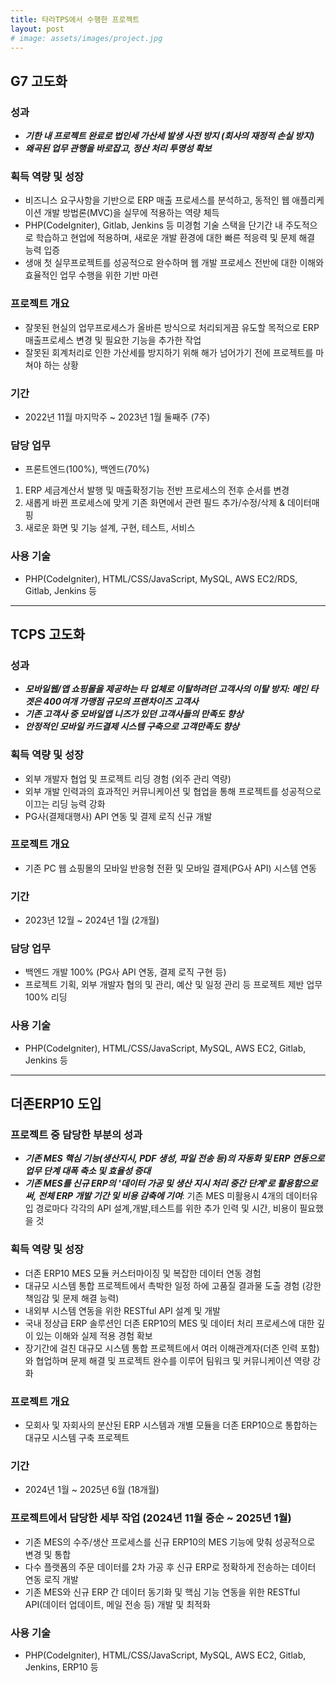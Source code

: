 ```yaml
---
title: 타라TPS에서 수행한 프로젝트
layout: post
# image: assets/images/project.jpg
---
```


##  G7 고도화

### 성과
- ___기한 내 프로젝트 완료로 법인세 가산세 발생 사전 방지 (회사의 재정적 손실 방지)___
- ___왜곡된 업무 관행을 바로잡고, 정산 처리 투명성 확보___
  
### 획득 역량 및 성장
- 비즈니스 요구사항을 기반으로 ERP 매출 프로세스를 분석하고, 동적인 웹 애플리케이션 개발 방법론(MVC)을 실무에 적용하는 역량 체득
- PHP(CodeIgniter), Gitlab, Jenkins 등 미경험 기술 스택을 단기간 내 주도적으로 학습하고 현업에 적용하며, 새로운 개발 환경에 대한 빠른 적응력 및 문제 해결 능력 입증
- 생애 첫 실무프로젝트를 성공적으로 완수하며 웹 개발 프로세스 전반에 대한 이해와 효율적인 업무 수행을 위한 기반 마련

### 프로젝트 개요
- 잘못된 현실의 업무프로세스가 올바른 방식으로 처리되게끔 유도할 목적으로 ERP 매출프로세스 변경 및 필요한 기능을 추가한 작업
- 잘못된 회계처리로 인한 가산세를 방지하기 위해 해가 넘어가기 전에 프로젝트를 마쳐야 하는 상황

### 기간
- 2022년 11월 마지막주 ~ 2023년 1월 둘째주 (7주)

### 담당 업무
 - 프론트엔드(100%), 백엔드(70%)
  1. ERP 세금계산서 발행 및 매출확정기능 전반 프로세스의 전후 순서를 변경
  2. 새롭게 바뀐 프로세스에 맞게 기존 화면에서 관련 필드 추가/수정/삭제 & 데이터매핑
  3. 새로운 화면 및 기능 설계, 구현, 테스트, 서비스

### 사용 기술
- PHP(CodeIgniter), HTML/CSS/JavaScript, MySQL, AWS EC2/RDS, Gitlab, Jenkins 등

---

## TCPS 고도화

### 성과
- ___모바일웹/앱 쇼핑몰을 제공하는 타 업체로 이탈하려던 고객사의 이탈 방지: 메인 타겟은 400여개 가맹점 규모의 프랜차이즈 고객사___
- ___기존 고객사 중 모바일앱 니즈가 있던 고객사들의 만족도 향상___
- ___안정적인 모바일 카드결제 시스템 구축으로 고객만족도 향상___

### 획득 역량 및 성장
- 외부 개발자 협업 및 프로젝트 리딩 경험 (외주 관리 역량)
- 외부 개발 인력과의 효과적인 커뮤니케이션 및 협업을 통해 프로젝트를 성공적으로 이끄는 리딩 능력 강화
- PG사(결제대행사) API 연동 및 결제 로직 신규 개발

### 프로젝트 개요
- 기존 PC 웹 쇼핑몰의 모바일 반응형 전환 및 모바일 결제(PG사 API) 시스템 연동

### 기간
- 2023년 12월 ~ 2024년 1월 (2개월)

### 담당 업무
- 백엔드 개발 100% (PG사 API 연동, 결제 로직 구현 등)
- 프로젝트 기획, 외부 개발자 협의 및 관리, 예산 및 일정 관리 등 프로젝트 제반 업무 100% 리딩

### 사용 기술
- PHP(CodeIgniter), HTML/CSS/JavaScript, MySQL, AWS EC2, Gitlab, Jenkins 등 

---

## 더존ERP10 도입

### 프로젝트 중 담당한 부분의 성과
- ___기존 MES 핵심 기능(생산지시, PDF 생성, 파일 전송 등)의 자동화 및 ERP 연동으로 업무 단계 대폭 축소 및 효율성 증대___
- ___기존 MES를 신규 ERP의 '데이터 가공 및 생산 지시 처리 중간 단계'로 활용함으로써, 전체 ERP 개발 기간 및 비용 감축에 기여___: 기존 MES 미활용시 4개의 데이터유입 경로마다 각각의 API 설계,개발,테스트를 위한 추가 인력 및 시간, 비용이 필요했을 것
  
### 획득 역량 및 성장
- 더존 ERP10 MES 모듈 커스터마이징 및 복잡한 데이터 연동 경험
- 대규모 시스템 통합 프로젝트에서 촉박한 일정 하에 고품질 결과물 도출 경험 (강한 책임감 및 문제 해결 능력)
- 내외부 시스템 연동을 위한 RESTful API 설계 및 개발
- 국내 정상급 ERP 솔루션인 더존 ERP10의 MES 및 데이터 처리 프로세스에 대한 깊이 있는 이해와 실제 적용 경험 확보
- 장기간에 걸친 대규모 시스템 통합 프로젝트에서 여러 이해관계자(더존 인력 포함)와 협업하며 문제 해결 및 프로젝트 완수를 이루어 팀워크 및 커뮤니케이션 역량 강화

### 프로젝트 개요
- 모회사 및 자회사의 분산된 ERP 시스템과 개별 모듈을 더존 ERP10으로 통합하는 대규모 시스템 구축 프로젝트

### 기간
- 2024년 1월 ~ 2025년 6월 (18개월)

### 프로젝트에서 담당한 세부 작업 (2024년 11월 중순 ~ 2025년 1월)
- 기존 MES의 수주/생산 프로세스를 신규 ERP10의 MES 기능에 맞춰 성공적으로 변경 및 통합
- 다수 플랫폼의 주문 데이터를 2차 가공 후 신규 ERP로 정확하게 전송하는 데이터 연동 로직 개발
- 기존 MES와 신규 ERP 간 데이터 동기화 및 핵심 기능 연동을 위한 RESTful API(데이터 업데이트, 메일 전송 등) 개발 및 최적화

### 사용 기술
- PHP(CodeIgniter), HTML/CSS/JavaScript, MySQL, AWS EC2, Gitlab, Jenkins, ERP10 등

